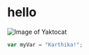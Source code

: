 # hello
![Image of Yaktocat](https://octodex.github.com/images/yaktocat.png)
``` javascript
var myVar = "Karthika!";
```
